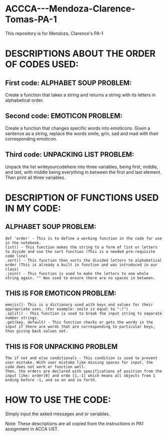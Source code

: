 # ACCCA---Mendoza-Clarence-Tomas-PA-1
This repository is for Mendoza, Clarence's PA-1

# DESCRIPTIONS ABOUT THE ORDER OF CODES USED:

## First code: ALPHABET SOUP PROBLEM:
Create a function that takes a string and returns a string with its letters
in alphabetical order.

## Second code: EMOTICON PROBLEM:
Create a function that changes specific words into emoticons. Given a sentence
as a string, replace the words smile, grin, sad and mad with their corresponding emoticon.

## Third code: UNPACKING LIST PROBLEM:
Unpack the list writeyourcodehere into three variables, being first,
middle, and last, with middle being everything in between the first and last element. Then print all three
variables.

# DESCRIPTION OF FUNCTIONS USED IN MY CODE:

## ALPHABET SOUP PROBLEM:
```
def 'order' - This is to define a working function in the code for use in the notebook.
list() - This function makes the string to a form of list or letters to divide and use the sort function (This is a needed pre-requisite code line)
.sort() - This function then sorts the divided letters to alphabetical order (This is already a built in function and was introduced in our class)
.join() - This function is used to make the letters to one whole string again. "" Was used to ensure there are no spaces in between.
```

## THIS IS FOR EMOTICON PROBLEM:
```
emojis[]- This is a dictionary used with keys and values for their appropriate uses. (For example: smile is equal to ":)")
.split() - This function is used to break the input string to separate number strings.
.get(key, default) - This function checks or gets the words in the input if there are words that are corresponding to particular keys, thus giving back values set.
```

## THIS IS FOR UNPACKING PROBLEM
```
The if not and else conditionals - This condition is used to prevent user mistake. With user mistake like missing spaces for input, the code does not work or function well.
Then, the orders are declared with specifications of position from the input like: order[0] and orde [1,-1] which means all objects from 1 ending before -1, and so on and so forth.
```
# HOW TO USE THE CODE:
Simply input the asked messages and or variables.

Note: These descriptions are all copied from the instructions in PA1 assignment in ACCA UST.
